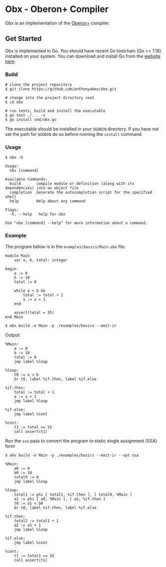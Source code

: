 # Obx - Oberon+ Compiler
Obx is an implementation of the [Oberon+](https://oberon-lang.github.io/) compiler.

## Get Started
Obx is implemented in Go. You should have recent Go toolchain (Go >= 1.18) installed on your system. You can download
and install Go from the [website here](https://go.dev/doc/install).

### Build
```shell
# clone the project repository
$ git clone https://github.com/anthonyabeo/obx.git 

# change into the project directory root
$ cd obx

# run tests, build and install the executable 
$ go test ./... -v
$ go install cmd/obx.go
```
The executable should be installed in your `$GOBIN` directory. If you have not set the path for `$GOBIN`
do so before running the `install` command.


### Usage
```
$ obx -h

Usage:
  obx [command]

Available Commands:
  build       compile module or definition (along with its dependencies) into an object file
  completion  Generate the autocompletion script for the specified shell
  help        Help about any command

Flags:
  -h, --help   help for obx

Use "obx [command] --help" for more information about a command.
```

### Example
The program below is in the `examples/basics/Main.obx` file.
```
module Main
    var a, b, total: integer

begin
    a := 0
    b := 10
    total := 0

    while a < b do
        total := total + 1
        a := a + 1
    end

    assert(total = 55)
end Main
```

```shell
$ obx build -e Main -p ./examples/basics --emit-ir
```
Output:
```
%Main:
    a := 0
    b := 10
    total := 0
    jmp label %loop

%loop:
    t0 := a < b
    br t0, label %if.then, label %if.else

%if.then:
    total := total + 1
    a := a + 1
    jmp label %loop

%if.else:
    jmp label %cont

%cont:
    t1 := total == 55
    call assert(t1)
```

Run the `ssa` pass to convert the program to static single assignment (SSA) form

```shell
$ obx build -e Main -p ./examples/basics --emit-ir --opt ssa
```
```
%Main:
    a0 := 0
    b0 := 10
    total0 := 0
    jmp label %loop

%loop:
    total1 := phi [ total2, %if.then ], [ total0, %Main ]
    a1 := phi [ a0, %Main ], [ a2, %if.then ]
    t0 := a1 < b0
    br t0, label %if.then, label %if.else

%if.then:
    total2 := total1 + 1
    a2 := a1 + 1
    jmp label %loop

%if.else:
    jmp label %cont

%cont:
    t1 := total1 == 55
    call assert(t1)
```